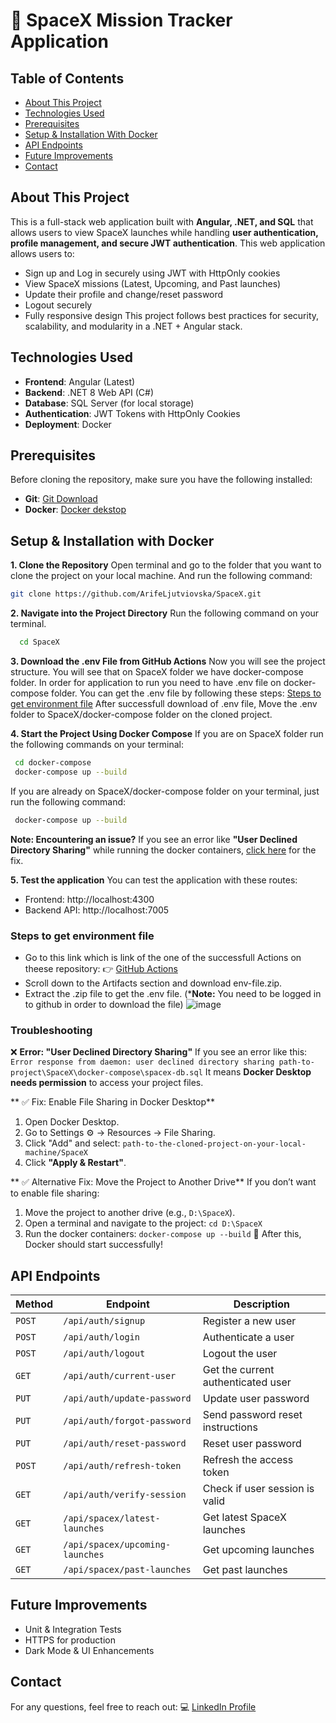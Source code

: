 # 🚀 SpaceX Mission Tracker Application

## Table of Contents
- [About This Project](#about-this-project)
- [Technologies Used](#technologies-used)
- [Prerequisites](#prerequisites)
- [Setup & Installation With Docker](#setup--installation-with-docker)
- [API Endpoints](#api-endpoints)
- [Future Improvements](#future-improvements)
- [Contact](#contact)




## About This Project
This is a full-stack web application built with **Angular, .NET, and SQL** that allows users to view 
SpaceX launches while handling **user authentication, profile management, and secure JWT authentication**.
This web application allows users to:
 -  Sign up and Log in securely using JWT with HttpOnly cookies
 -  View SpaceX missions (Latest, Upcoming, and Past launches)
 -  Update their profile and change/reset password
 -  Logout securely
 -  Fully responsive design
This project follows best practices for security, scalability, and modularity in a .NET + Angular stack.


## Technologies Used
- **Frontend**: Angular (Latest)
- **Backend**: .NET 8 Web API (C#)
- **Database**: SQL Server (for local storage)
- **Authentication**: JWT Tokens with HttpOnly Cookies
- **Deployment**: Docker



##  Prerequisites
Before cloning the repository, make sure you have the following installed:
 - **Git**: [Git Download](https://git-scm.com/downloads)
 - **Docker**: [Docker dekstop](https://download.docker.com/linux/ubuntu/dists/focal/pool/stable/amd64/)



##  Setup & Installation with Docker
  **1. Clone the Repository**
  Open terminal and go to the folder that  you want to clone the project on your local machine. And run the following command:
   ```sh
   git clone https://github.com/ArifeLjutviovska/SpaceX.git
   ```
 **2. Navigate into the Project Directory**
 Run the following command on your terminal.
 ```sh
   cd SpaceX
   ```
 **3. Download the .env File from GitHub Actions**
Now you will see the project structure. You will see that on SpaceX folder we have docker-compose  folder. In order for application to run you need to have .env file on docker-compose folder.
You can get the .env file by following these steps: [Steps to get environment file](#steps-to-get-environment-file)
After successfull download of .env file,  Move the .env folder to SpaceX/docker-compose folder on the cloned project.

 **4. Start the Project Using Docker Compose**
 If you are on SpaceX folder run the following commands on your terminal:
  ```sh
   cd docker-compose
   docker-compose up --build
   ```
If you are already on SpaceX/docker-compose folder on your terminal, just run the following command:
  ```sh
   docker-compose up --build
   ```
**Note: Encountering an issue?**
If you see an error like **"User Declined Directory Sharing"** while running the docker containers, [click here](#troubleshooting) for the fix.

**5. Test the application**
You can test the application with these routes:
 - Frontend: http://localhost:4300
 - Backend API: http://localhost:7005





###  Steps to get environment file
- Go to this link which is link of the one of the successfull Actions on theese repository: 👉 [GitHub Actions](https://github.com/ArifeLjutviovska/SpaceX/actions/runs/13117986904)
- Scroll down to the Artifacts section and download env-file.zip.
- Extract the .zip file to get the .env file. (***Note:** You need to be logged in to github in order to download the file)
  ![image](https://github.com/user-attachments/assets/4773379c-ee21-439b-9b65-03541ca8e63a)  


### Troubleshooting
❌ **Error: "User Declined Directory Sharing"**
If you see an error like this:
 ```Error response from daemon: user declined directory sharing path-to-project\SpaceX\docker-compose\spacex-db.sql```
It means **Docker Desktop needs permission** to access your project files.

** ✅ Fix: Enable File Sharing in Docker Desktop**
1. Open Docker Desktop.
2. Go to Settings ⚙ → Resources → File Sharing.
3. Click "Add" and select: ```path-to-the-cloned-project-on-your-local-machine/SpaceX```
4. Click **"Apply & Restart"**.

** ✅ Alternative Fix: Move the Project to Another Drive**
If you don’t want to enable file sharing:
1. Move the project to another drive (e.g., `D:\SpaceX`).
2. Open a terminal and navigate to the project:
```cd D:\SpaceX```
3. Run the docker containers:
   ```docker-compose up --build```
🚀 After this, Docker should start successfully!





##  API Endpoints

| Method | Endpoint                            | Description                          |
|--------|-------------------------------------|--------------------------------------|
| `POST` | `/api/auth/signup`                 | Register a new user                 |
| `POST` | `/api/auth/login`                  | Authenticate a user                 |
| `POST` | `/api/auth/logout`                 | Logout the user                     |
| `GET`  | `/api/auth/current-user`           | Get the current authenticated user  |
| `PUT`  | `/api/auth/update-password`        | Update user password                |
| `PUT`  | `/api/auth/forgot-password`        | Send password reset instructions    |
| `PUT`  | `/api/auth/reset-password`         | Reset user password                 |
| `POST` | `/api/auth/refresh-token`          | Refresh the access token            |
| `GET`  | `/api/auth/verify-session`         | Check if user session is valid      |
| `GET`  | `/api/spacex/latest-launches`      | Get latest SpaceX launches          |
| `GET`  | `/api/spacex/upcoming-launches`    | Get upcoming launches               |
| `GET`  | `/api/spacex/past-launches`        | Get past launches                   |



##  Future Improvements
- Unit & Integration Tests
- HTTPS for production
- Dark Mode & UI Enhancements

##  Contact
For any questions, feel free to reach out:
💻 [LinkedIn Profile](https://www.linkedin.com/in/arife-ljutviovska-892b33192/)


